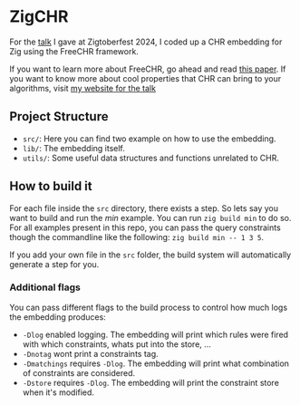 # ZigCHR

For the [talk](https://github.com/LukasPietzschmann/zigtoberfest-talk) I gave at Zigtoberfest 2024, I coded up a CHR embedding for Zig using the
FreeCHR framework.

If you want to learn more about FreeCHR, go ahead and read [this
paper](https://doi.org/10.1007/978-3-031-45072-3_14). If you want to know more about
cool properties that CHR can bring to your algorithms, visit [my website for the
talk](https://lukas.pietzschmann.org/talks/zigtoberfest)

## Project Structure

- `src/`: Here you can find two example on how to use the embedding.
- `lib/`: The embedding itself.
- `utils/`: Some useful data structures and functions unrelated to CHR.

## How to build it

For each file inside the `src` directory, there exists a step. So lets say you want to
build and run the _min_ example. You can run `zig build min` to do so. For all examples
present in this repo, you can pass the query constraints though the commandline like the
following: `zig build min -- 1 3 5`.

If you add your own file in the `src` folder, the build system will automatically
generate a step for you.

### Additional flags

You can pass different flags to the build process to control how much logs the embedding
produces:

- `-Dlog` enabled logging. The embedding will print which rules were fired with which
  constraints, whats put into the store, ...
- `-Dnotag` wont print a constraints tag.
- `-Dmatchings` requires `-Dlog`. The embedding will print what combination of
  constraints are considered.
- `-Dstore` requires `-Dlog`. The embedding will print the constraint store when it's
  modified.
